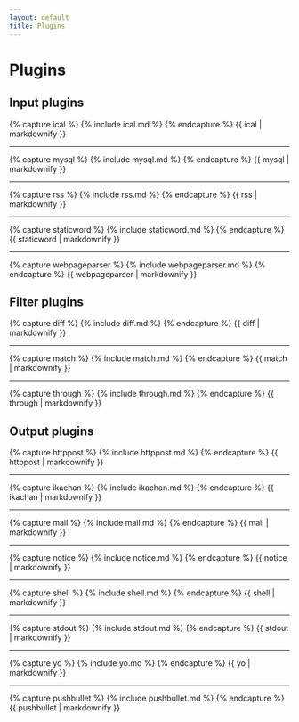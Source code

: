 ```yaml
---
layout: default
title: Plugins
---
```


# Plugins

## Input plugins

{% capture ical %} {% include ical.md %} {% endcapture %} {{ ical | markdownify }}

----

{% capture mysql %} {% include mysql.md %} {% endcapture %} {{ mysql | markdownify }}

----

{% capture rss %} {% include rss.md %} {% endcapture %} {{ rss | markdownify }}

----

{% capture staticword %} {% include staticword.md %} {% endcapture %} {{ staticword | markdownify }}

----

{% capture webpageparser %} {% include webpageparser.md %} {% endcapture %} {{ webpageparser | markdownify }}


## Filter plugins

{% capture diff %} {% include diff.md %} {% endcapture %} {{ diff | markdownify }}

----

{% capture match %} {% include match.md %} {% endcapture %} {{ match | markdownify }}

----

{% capture through %} {% include through.md %} {% endcapture %} {{ through | markdownify }}


## Output plugins

{% capture httppost %} {% include httppost.md %} {% endcapture %} {{ httppost | markdownify }}

----

{% capture ikachan %} {% include ikachan.md %} {% endcapture %} {{ ikachan | markdownify }}

----

{% capture mail %} {% include mail.md %} {% endcapture %} {{ mail | markdownify }}

----

{% capture notice %} {% include notice.md %} {% endcapture %} {{ notice | markdownify }}

----

{% capture shell %} {% include shell.md %} {% endcapture %} {{ shell | markdownify }}

----

{% capture stdout %} {% include stdout.md %} {% endcapture %} {{ stdout | markdownify }}

----

{% capture yo %} {% include yo.md %} {% endcapture %} {{ yo | markdownify }}

----

{% capture pushbullet %} {% include pushbullet.md %} {% endcapture %} {{ pushbullet | markdownify }}

